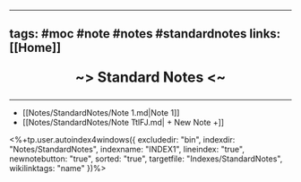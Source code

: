 ----
tags: #moc #note #notes #standardnotes 
links: [[Home]]
----
<p align="center" style="font-size: 25; font-weight: bold;"> ~> Standard Notes <~ </p>

----

<!--INDEX1-->
- [[Notes/StandardNotes/Note 1.md|Note 1]]
- [[Notes/StandardNotes/Note TtlFJ.md| + New Note +]]

<%+tp.user.autoindex4windows({ excludedir: "bin", indexdir: "Notes/StandardNotes", indexname: "INDEX1", lineindex: "true", newnotebutton: "true", sorted: "true", targetfile: "Indexes/StandardNotes", wikilinktags: "name" })%>
<!--INDEX1-->
